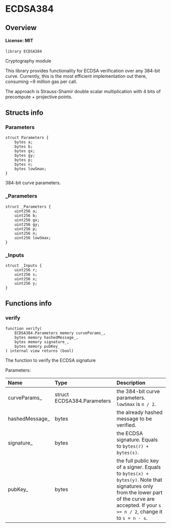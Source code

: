 # ECDSA384

## Overview

#### License: MIT

```solidity
library ECDSA384
```

Cryptography module

This library provides functionality for ECDSA verification over any 384-bit curve. Currently,
this is the most efficient implementation out there, consuming ~9 million gas per call.

The approach is Strauss-Shamir double scalar multiplication with 4 bits of precompute + projective points.
## Structs info

### Parameters

```solidity
struct Parameters {
	bytes a;
	bytes b;
	bytes gx;
	bytes gy;
	bytes p;
	bytes n;
	bytes lowSmax;
}
```

384-bit curve parameters.
### _Parameters

```solidity
struct _Parameters {
	uint256 a;
	uint256 b;
	uint256 gx;
	uint256 gy;
	uint256 p;
	uint256 n;
	uint256 lowSmax;
}
```


### _Inputs

```solidity
struct _Inputs {
	uint256 r;
	uint256 s;
	uint256 x;
	uint256 y;
}
```


## Functions info

### verify

```solidity
function verify(
    ECDSA384.Parameters memory curveParams_,
    bytes memory hashedMessage_,
    bytes memory signature_,
    bytes memory pubKey_
) internal view returns (bool)
```

The function to verify the ECDSA signature


Parameters:

| Name           | Type                       | Description                                                                                                                                                                                 |
| :------------- | :------------------------- | :------------------------------------------------------------------------------------------------------------------------------------------------------------------------------------------ |
| curveParams_   | struct ECDSA384.Parameters | the 384-bit curve parameters. `lowSmax` is `n / 2`.                                                                                                                                         |
| hashedMessage_ | bytes                      | the already hashed message to be verified.                                                                                                                                                  |
| signature_     | bytes                      | the ECDSA signature. Equals to `bytes(r) + bytes(s)`.                                                                                                                                       |
| pubKey_        | bytes                      | the full public key of a signer. Equals to `bytes(x) + bytes(y)`.  Note that signatures only from the lower part of the curve are accepted. If your `s >= n / 2`, change it to `s = n - s`. |
